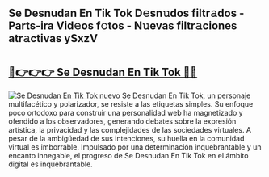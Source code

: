 ## Se Desnudan En Tik Tok D𝚎sn𝚞dos filtr𝚊dos - Parts-ira Vid𝚎os f𝚘tos - N𝚞evas filtr𝚊ciones atr𝚊ctivas ySxzV

# <h2><a href="http://mb0e19.tromn.icu/?c=Se+Desnudan+En+Tik+Tok">🔗👉👉👉 Se Desnudan En Tik Tok 🔗🔗</a></h2>

[![Se Desnudan En Tik Tok nuevo](https://i.imgur.com/pEAQMta.gif)](http://mb0e19.tromn.icu/?c=Se+Desnudan+En+Tik+Tok)
Se Desnudan En Tik Tok, un personaje multifacético y polarizador, se resiste a las etiquetas simples. Su enfoque poco ortodoxo para construir una personalidad web ha magnetizado y ofendido a los observadores, generando debates sobre la expresión artística, la privacidad y las complejidades de las sociedades virtuales. A pesar de la ambigüedad de sus intenciones, su huella en la comunidad virtual es imborrable. Impulsado por una determinación inquebrantable y un encanto innegable, el progreso de Se Desnudan En Tik Tok en el ámbito digital es inquebrantable.
